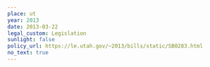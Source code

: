 ```yaml
---
place: ut
year: 2013
date: 2013-03-22
legal_custom: Legislation
sunlight: false
policy_url: https://le.utah.gov/~2013/bills/static/SB0283.html
no_text: true
---
```

